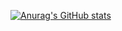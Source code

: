 [![Anurag's GitHub stats](https://github-readme-stats.vercel.app/api?username=akhyui)](https://github.com/AKHYui)
